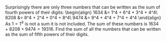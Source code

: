 Surprisingly there are only three numbers that can be written as the sum of fourth powers of their digits:
\begin{align}
1634 &= 1^4 + 6^4 + 3^4 + 4^4\\
8208 &= 8^4 + 2^4 + 0^4 + 8^4\\
9474 &= 9^4 + 4^4 + 7^4 + 4^4
\end{align}
As $1 = 1^4$ is not a sum it is not included.
The sum of these numbers is $1634 + 8208 + 9474 = 19316$.
Find the sum of all the numbers that can be written as the sum of fifth powers of their digits.